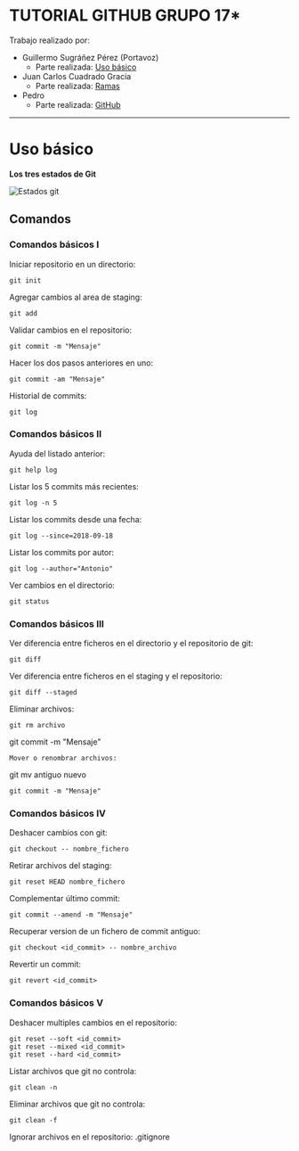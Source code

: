 TUTORIAL GITHUB GRUPO 17*
==========================

Trabajo realizado por:
* Guillermo Sugráñez Pérez (Portavoz)
	* Parte realizada: [Uso básico](#uso-básico)
* Juan Carlos Cuadrado Gracia
	* Parte realizada: [Ramas](#ramas)
* Pedro
	* Parte realizada: [GitHub](#github)

---

# Uso básico #

**Los tres estados de Git**

![Estados git](https://raw.githubusercontent.com/p92supeg/practica1/master/P1_IngenieriaSoftware_VersionImprimible.bmp)

## Comandos


### Comandos básicos I

Iniciar repositorio en un directorio:

	git init

Agregar cambios al area de staging:

	git add

Validar cambios en el repositorio:

	git commit -m "Mensaje"

Hacer los dos pasos anteriores en uno:

	git commit -am "Mensaje"

Historial de commits:

	git log
	
### Comandos básicos II

Ayuda del listado anterior:

	git help log

Listar los 5 commits más recientes:

	git log -n 5

Listar los commits desde una fecha:

	git log --since=2018-09-18

Listar los commits por autor:

	git log --author="Antonio"

Ver cambios en el directorio:

	git status

### Comandos básicos III

Ver diferencia entre ficheros en el directorio y el repositorio de git:

	git diff

Ver diferencia entre ficheros en el staging y el repositorio:

	git diff --staged

Eliminar archivos:

	git rm archivo

git commit -m "Mensaje"

	Mover o renombrar archivos:

git mv antiguo nuevo

	git commit -m "Mensaje"

### Comandos básicos IV

Deshacer cambios con git:

	git checkout -- nombre_fichero

Retirar archivos del staging:

	git reset HEAD nombre_fichero

Complementar último commit:

	git commit --amend -m "Mensaje"

Recuperar version de un fichero de commit antiguo:

	git checkout <id_commit> -- nombre_archivo

Revertir un commit:

	git revert <id_commit>

### Comandos básicos V

Deshacer multiples cambios en el repositorio:

	git reset --soft <id_commit>
	git reset --mixed <id_commit>
	git reset --hard <id_commit>

Listar archivos que git no controla:

	git clean -n

Eliminar archivos que git no controla:

	git clean -f

Ignorar archivos en el repositorio: .gitignore

